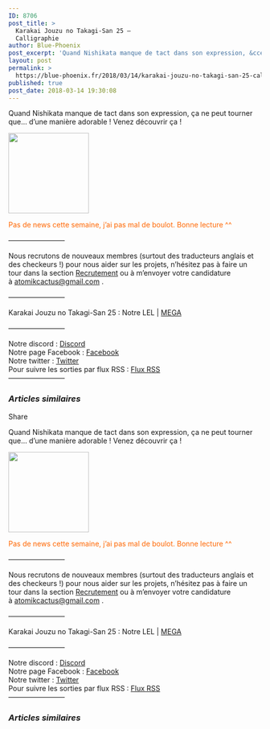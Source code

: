 ```yaml
---
ID: 8706
post_title: >
  Karakai Jouzu no Takagi-San 25 –
  Calligraphie
author: Blue-Phoenix
post_excerpt: 'Quand Nishikata manque de tact dans son expression, &ccedil;a ne peut tourner que&hellip; d&rsquo;une mani&egrave;re adorable ! Venez d&eacute;couvrir &ccedil;a ! Pas de news...'
layout: post
permalink: >
  https://blue-phoenix.fr/2018/03/14/karakai-jouzu-no-takagi-san-25-calligraphie/
published: true
post_date: 2018-03-14 19:30:08
---
```

<div class="feedwordpress-gaffer-full-text"><div class="entry-inner">
							<p>Quand Nishikata manque de tact dans son expression, ça ne peut tourner que… d’une manière adorable ! Venez découvrir ça !</p>
<p><span id="more-808"></span></p>
<p><img data-attachment-id="211" data-permalink="https://blue-phoenix.fr/nos-membres/modele-cartouse-v1/" data-orig-file="https://i0.wp.com/blue-phoenix.fr/wp-content/uploads/2017/04/Modèle-Cartouse-v1.png?fit=160%2C160&amp;ssl=1" data-orig-size="160,160" data-comments-opened="1" data-image-meta='{"aperture":"0","credit":"","camera":"","caption":"","created_timestamp":"0","copyright":"","focal_length":"0","iso":"0","shutter_speed":"0","title":"","orientation":"0"}' data-image-title="Modèle Cartouse v1" data-image-description="" data-medium-file="https://i0.wp.com/blue-phoenix.fr/wp-content/uploads/2017/04/Modèle-Cartouse-v1.png?fit=160%2C160&amp;ssl=1" data-large-file="https://i0.wp.com/blue-phoenix.fr/wp-content/uploads/2017/04/Modèle-Cartouse-v1.png?fit=160%2C160&amp;ssl=1" class="alignnone size-full wp-image-211" src="https://i0.wp.com/blue-phoenix.fr/wp-content/uploads/2017/04/Mod%C3%A8le-Cartouse-v1.png?resize=160%2C160&amp;ssl=1" alt="" width="160" height="160" srcset="https://i0.wp.com/blue-phoenix.fr/wp-content/uploads/2017/04/Modèle-Cartouse-v1.png?w=160&amp;ssl=1 160w, https://i0.wp.com/blue-phoenix.fr/wp-content/uploads/2017/04/Modèle-Cartouse-v1.png?resize=150%2C150&amp;ssl=1 150w, https://i0.wp.com/blue-phoenix.fr/wp-content/uploads/2017/04/Modèle-Cartouse-v1.png?resize=320%2C320&amp;ssl=1 320w" sizes="(max-width: 160px) 100vw, 160px" data-recalc-dims="1"></p>
<p><span style="color: #ff6600;">Pas de news cette semaine, j’ai pas mal de boulot. Bonne lecture ^^</span></p>
<p>————————</p>
<p>Nous recrutons de nouveaux membres (surtout des traducteurs anglais et des checkeurs !) pour nous aider sur les projets, n’hésitez pas à faire un tour dans la section <a href="https://blue-phoenix.fr/recrutement/">Recrutement</a> ou à m’envoyer votre candidature à <a href="mailto:atomikcactus@gmail.com">atomikcactus@gmail.com</a> .</p>
<p>————————</p>
<p>Karakai Jouzu no Takagi-San 25 : Notre LEL | <a href="https://mega.nz/#!K8R1zIAD!rEzzfBE5rciSMoE0JrCf7bOmeVjM5fJOXPmHnSKf59Y">MEGA</a></p>
<p>————————</p>
<p>Notre discord : <a href="https://discord.gg/Q2QwPS6">Discord</a><br>
Notre page Facebook : <a href="https://www.facebook.com/bluephoenixscantrad/" target="_blank" rel="noopener">Facebook</a><br>
Notre twitter : <a href="https://twitter.com/BluePhoenixScan" target="_blank" rel="noopener">Twitter</a><br>
Pour suivre les sorties par flux RSS : <a href="https://blue-phoenix.fr/feed/?customize_changeset_uuid=74e8103f-f702-4bc1-a262-350915c69ae5&amp;customize_messenger_channel=preview-3" target="_blank" rel="noopener">Flux RSS</a><br>
————————</p>

<div id="jp-relatedposts" class="jp-relatedposts">
	<h3 class="jp-relatedposts-headline"><em>Articles similaires</em></h3>
</div>													</div>
<div class="sharrre-container">
	<span>Share</span>
	<div id="twitter" data-url="https://blue-phoenix.fr/2018/03/14/karakai-jouzu-no-takagi-san-25-calligraphie/" data-text="Karakai Jouzu no Takagi-San 25 – Calligraphie" data-title="Tweet"></div>
	<div id="facebook" data-url="https://blue-phoenix.fr/2018/03/14/karakai-jouzu-no-takagi-san-25-calligraphie/" data-text="Karakai Jouzu no Takagi-San 25 – Calligraphie" data-title="Like"></div>
	<div id="googleplus" data-url="https://blue-phoenix.fr/2018/03/14/karakai-jouzu-no-takagi-san-25-calligraphie/" data-text="Karakai Jouzu no Takagi-San 25 – Calligraphie" data-title="+1"></div>
	<div id="pinterest" data-url="https://blue-phoenix.fr/2018/03/14/karakai-jouzu-no-takagi-san-25-calligraphie/" data-text="Karakai Jouzu no Takagi-San 25 – Calligraphie" data-title="Pin It"></div>
</div><p>Quand Nishikata manque de tact dans son expression, ça ne peut tourner que… d’une manière adorable ! Venez découvrir ça !</p>
<p><span id="more-808"></span></p>
<p><img data-attachment-id="211" data-permalink="https://blue-phoenix.fr/nos-membres/modele-cartouse-v1/" data-orig-file="https://i0.wp.com/blue-phoenix.fr/wp-content/uploads/2017/04/Modèle-Cartouse-v1.png?fit=160%2C160&amp;ssl=1" data-orig-size="160,160" data-comments-opened="1" data-image-meta='{"aperture":"0","credit":"","camera":"","caption":"","created_timestamp":"0","copyright":"","focal_length":"0","iso":"0","shutter_speed":"0","title":"","orientation":"0"}' data-image-title="Modèle Cartouse v1" data-image-description="" data-medium-file="https://i0.wp.com/blue-phoenix.fr/wp-content/uploads/2017/04/Modèle-Cartouse-v1.png?fit=160%2C160&amp;ssl=1" data-large-file="https://i0.wp.com/blue-phoenix.fr/wp-content/uploads/2017/04/Modèle-Cartouse-v1.png?fit=160%2C160&amp;ssl=1" class="alignnone size-full wp-image-211" src="https://i0.wp.com/blue-phoenix.fr/wp-content/uploads/2017/04/Mod%C3%A8le-Cartouse-v1.png?resize=160%2C160&amp;ssl=1" alt="" width="160" height="160" srcset="https://i0.wp.com/blue-phoenix.fr/wp-content/uploads/2017/04/Modèle-Cartouse-v1.png?w=160&amp;ssl=1 160w, https://i0.wp.com/blue-phoenix.fr/wp-content/uploads/2017/04/Modèle-Cartouse-v1.png?resize=150%2C150&amp;ssl=1 150w, https://i0.wp.com/blue-phoenix.fr/wp-content/uploads/2017/04/Modèle-Cartouse-v1.png?resize=320%2C320&amp;ssl=1 320w" sizes="(max-width: 160px) 100vw, 160px" data-recalc-dims="1"></p>
<p><span style="color: #ff6600;">Pas de news cette semaine, j’ai pas mal de boulot. Bonne lecture ^^</span></p>
<p>————————</p>
<p>Nous recrutons de nouveaux membres (surtout des traducteurs anglais et des checkeurs !) pour nous aider sur les projets, n’hésitez pas à faire un tour dans la section <a href="https://blue-phoenix.fr/recrutement/">Recrutement</a> ou à m’envoyer votre candidature à <a href="mailto:atomikcactus@gmail.com">atomikcactus@gmail.com</a> .</p>
<p>————————</p>
<p>Karakai Jouzu no Takagi-San 25 : Notre LEL | <a href="https://mega.nz/#!K8R1zIAD!rEzzfBE5rciSMoE0JrCf7bOmeVjM5fJOXPmHnSKf59Y">MEGA</a></p>
<p>————————</p>
<p>Notre discord : <a href="https://discord.gg/Q2QwPS6">Discord</a><br>
Notre page Facebook : <a href="https://www.facebook.com/bluephoenixscantrad/" target="_blank" rel="noopener">Facebook</a><br>
Notre twitter : <a href="https://twitter.com/BluePhoenixScan" target="_blank" rel="noopener">Twitter</a><br>
Pour suivre les sorties par flux RSS : <a href="https://blue-phoenix.fr/feed/?customize_changeset_uuid=74e8103f-f702-4bc1-a262-350915c69ae5&amp;customize_messenger_channel=preview-3" target="_blank" rel="noopener">Flux RSS</a><br>
————————</p>
<div id="jp-relatedposts" class="jp-relatedposts">
	<h3 class="jp-relatedposts-headline"><em>Articles similaires</em></h3>
</div></div>